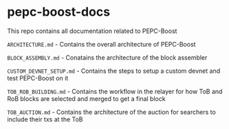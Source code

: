 # pepc-boost-docs

This repo contains all documentation related to PEPC-Boost

`ARCHITECTURE.md` - Contains the overall architecture of PEPC-Boost

`BLOCK_ASSEMBLY.md` - Conatains the architecture of the block assembler

`CUSTOM_DEVNET_SETUP.md` - Contains the steps to setup a custom devnet and test PEPC-Boost on it

`TOB_ROB_BUILDING.md` - Contains the workflow in the relayer for how ToB and RoB blocks are selected and merged to get a final block

`TOB_AUCTION.md` - Contains the architecture of the auction for searchers to include their txs at the ToB
